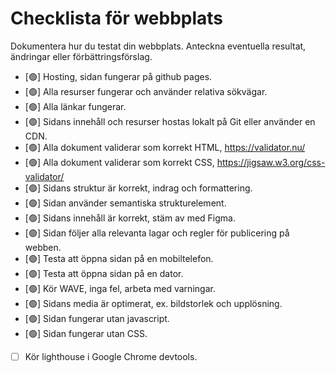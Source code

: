 # Checklista för webbplats

Dokumentera hur du testat din webbplats. Anteckna eventuella resultat, ändringar eller förbättringsförslag.

* [🟢] Hosting, sidan fungerar på github pages.
* [🟢] Alla resurser fungerar och använder relativa sökvägar.
* [🟢] Alla länkar fungerar.
* [🟢] Sidans innehåll och resurser hostas lokalt på Git eller använder en CDN.
* [🟢] Alla dokument validerar som korrekt HTML, https://validator.nu/
* [🟢] Alla dokument validerar som korrekt CSS, https://jigsaw.w3.org/css-validator/
* [🟢] Sidans struktur är korrekt, indrag och formattering.
* [🟢] Sidan använder semantiska strukturelement.
* [🟢] Sidans innehåll är korrekt, stäm av med Figma.
* [🟢] Sidan följer alla relevanta lagar och regler för publicering på webben.
* [🟢] Testa att öppna sidan på en mobiltelefon.
* [🟢] Testa att öppna sidan på en dator.
* [🟢] Kör WAVE, inga fel, arbeta med varningar.
* [🟢] Sidans media är optimerat, ex. bildstorlek och upplösning.
* [🟢] Sidan fungerar utan javascript.
* [🟢] Sidan fungerar utan CSS.
* [ ] Kör lighthouse i Google Chrome devtools.